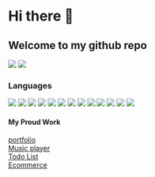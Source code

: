 # Hi there 👋

## Welcome to my github repo

[![](https://img.shields.io/badge/projects-4-n)](#)
[![](https://img.shields.io/badge/repositories-10-n)](#)

### Languages
[![](https://img.shields.io/badge/-HTML5-yellow?logo=html5)](#)
[![](https://img.shields.io/badge/-CSS3-n?logo=css3)](#)
[![](https://img.shields.io/badge/-tailwind-cyan?logo=tailwindcss)](#)
[![](https://img.shields.io/badge/-javascript-n?logo=javascript)](#)
[![](https://img.shields.io/badge/-react-blue?logo=react)](#)
[![](https://img.shields.io/badge/-python-fuchisa?logo=python)](#)
[![](https://img.shields.io/badge/-Flask-fuchisa?logo=python)](#)
[![](https://img.shields.io/badge/-php-blue?logo=php)](#)
[![](https://img.shields.io/badge/-mysql-purple?logo=mysql)](#)
[![](https://img.shields.io/badge/-nodejs-blue?logo=nodejs)](#)
[![](https://img.shields.io/badge/-express-green?logo=express)](#)
[![](https://img.shields.io/badge/-mongodb-yellow?logo=mongodb)](#)
[![](https://img.shields.io/badge/-java-cyan?logo=java)](#)


#### My Proud Work

[portfolio](https://geniusahyan.github.io/)  
[Music player](https://github.com/geniusahyan/music-player)  
[Todo List](https://github.com/geniusahyan/todo_list)
</br>
[Ecommerce](https://github.com/geniusahyan/hoodie_full_stack)
